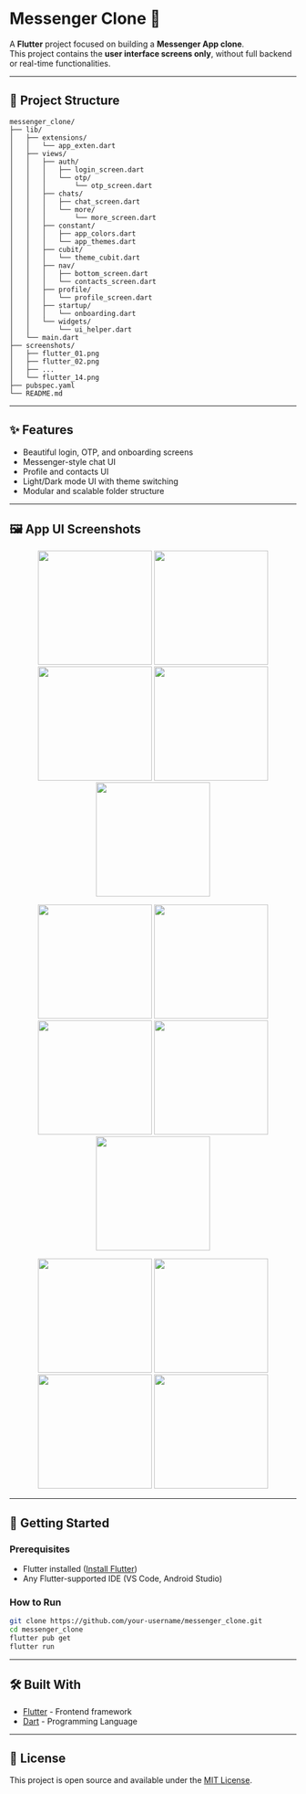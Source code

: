 
# Messenger Clone 📱

A **Flutter** project focused on building a **Messenger App clone**.  
This project contains the **user interface screens only**, without full backend or real-time functionalities.

---

## 📂 Project Structure

```
messenger_clone/
├── lib/
│   ├── extensions/
│   │   └── app_exten.dart
│   ├── views/
│   │   ├── auth/
│   │   │   ├── login_screen.dart
│   │   │   └── otp/
│   │   │       └── otp_screen.dart
│   │   ├── chats/
│   │   │   ├── chat_screen.dart
│   │   │   └── more/
│   │   │       └── more_screen.dart
│   │   ├── constant/
│   │   │   ├── app_colors.dart
│   │   │   └── app_themes.dart
│   │   ├── cubit/
│   │   │   └── theme_cubit.dart
│   │   ├── nav/
│   │   │   ├── bottom_screen.dart
│   │   │   └── contacts_screen.dart
│   │   ├── profile/
│   │   │   └── profile_screen.dart
│   │   ├── startup/
│   │   │   └── onboarding.dart
│   │   └── widgets/
│   │       └── ui_helper.dart
│   └── main.dart
├── screenshots/
│   ├── flutter_01.png
│   ├── flutter_02.png
│   ├── ...
│   └── flutter_14.png
├── pubspec.yaml
└── README.md
```

---

## ✨ Features

- Beautiful login, OTP, and onboarding screens
- Messenger-style chat UI
- Profile and contacts UI
- Light/Dark mode UI with theme switching
- Modular and scalable folder structure

---

## 🖼️ App UI Screenshots

<p align="center">
  <img src="screenshots/flutter_01.png" width="200">
  <img src="screenshots/flutter_02.png" width="200">
  <img src="screenshots/flutter_03.png" width="200">
  <img src="screenshots/flutter_04.png" width="200">
  <img src="screenshots/flutter_05.png" width="200">
</p>
<p align="center">
  <img src="screenshots/flutter_06.png" width="200">
  <img src="screenshots/flutter_07.png" width="200">
  <img src="screenshots/flutter_08.png" width="200">
  <img src="screenshots/flutter_09.png" width="200">
  <img src="screenshots/flutter_10.png" width="200">
</p>
<p align="center">
  <img src="screenshots/flutter_11.png" width="200">
  <img src="screenshots/flutter_12.png" width="200">
  <img src="screenshots/flutter_13.png" width="200">
  <img src="screenshots/flutter_14.png" width="200">
</p>

---

## 🚀 Getting Started

### Prerequisites

- Flutter installed ([Install Flutter](https://docs.flutter.dev/get-started/install))
- Any Flutter-supported IDE (VS Code, Android Studio)

### How to Run

```bash
git clone https://github.com/your-username/messenger_clone.git
cd messenger_clone
flutter pub get
flutter run
```

---

## 🛠️ Built With

- [Flutter](https://flutter.dev/) - Frontend framework
- [Dart](https://dart.dev/) - Programming Language

---

## 📜 License

This project is open source and available under the [MIT License](LICENSE).

